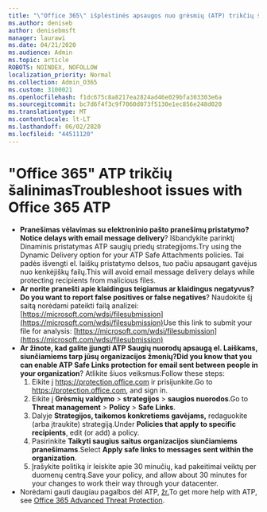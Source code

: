 ```yaml
---
title: "\"Office 365\" išplėstinės apsaugos nuo grėsmių (ATP) trikčių šalinimas"
ms.author: deniseb
author: denisebmsft
manager: laurawi
ms.date: 04/21/2020
ms.audience: Admin
ms.topic: article
ROBOTS: NOINDEX, NOFOLLOW
localization_priority: Normal
ms.collection: Admin_O365
ms.custom: 3100021
ms.openlocfilehash: f1dc675c8a8217ea2824ad46e029bfa303303e6a
ms.sourcegitcommit: bc7d6f4f3c9f7060d073f5130e1ec856e248d020
ms.translationtype: MT
ms.contentlocale: lt-LT
ms.lasthandoff: 06/02/2020
ms.locfileid: "44511120"
---
```

# <a name="troubleshoot-issues-with-office-365-atp"></a><span data-ttu-id="6da74-102">"Office 365" ATP trikčių šalinimas</span><span class="sxs-lookup"><span data-stu-id="6da74-102">Troubleshoot issues with Office 365 ATP</span></span>

- <span data-ttu-id="6da74-103">**Pranešimas vėlavimas su elektroninio pašto pranešimų pristatymo?**</span><span class="sxs-lookup"><span data-stu-id="6da74-103">**Notice delays with email message delivery**?</span></span> <span data-ttu-id="6da74-104">Išbandykite parinktį Dinaminis pristatymas ATP saugių priedų strategijoms.</span><span class="sxs-lookup"><span data-stu-id="6da74-104">Try using the Dynamic Delivery option for your ATP Safe Attachments policies.</span></span> <span data-ttu-id="6da74-105">Tai padės išvengti el. laiškų pristatymo delsos, tuo pačiu apsaugant gavėjus nuo kenkėjiškų failų.</span><span class="sxs-lookup"><span data-stu-id="6da74-105">This will avoid email message delivery delays while protecting recipients from malicious files.</span></span>
- <span data-ttu-id="6da74-106">**Ar norite pranešti apie klaidingus teigiamus ar klaidingus negatyvus?**</span><span class="sxs-lookup"><span data-stu-id="6da74-106">**Do you want to report false positives or false negatives**?</span></span> <span data-ttu-id="6da74-107">Naudokite šį saitą norėdami pateikti failą analizei:[https://microsoft.com/wdsi/filesubmission](https://microsoft.com/wdsi/filesubmission)</span><span class="sxs-lookup"><span data-stu-id="6da74-107">Use this link to submit your file for analysis: [https://microsoft.com/wdsi/filesubmission](https://microsoft.com/wdsi/filesubmission)</span></span>
- <span data-ttu-id="6da74-108">**Ar žinote, kad galite įjungti ATP Saugių nuorodų apsaugą el. Laiškams, siunčiamiems tarp jūsų organizacijos žmonių?**</span><span class="sxs-lookup"><span data-stu-id="6da74-108">**Did you know that you can enable ATP Safe Links protection for email sent between people in your organization**?</span></span> <span data-ttu-id="6da74-109">Atlikite šiuos veiksmus:</span><span class="sxs-lookup"><span data-stu-id="6da74-109">Follow these steps:</span></span>
    1. <span data-ttu-id="6da74-110">Eikite į https://protection.office.com ir prisijunkite.</span><span class="sxs-lookup"><span data-stu-id="6da74-110">Go to https://protection.office.com, and sign in.</span></span>
    2. <span data-ttu-id="6da74-111">Eikite į **Grėsmių valdymo**  >  **strategijos**  >  **saugios nuorodos**.</span><span class="sxs-lookup"><span data-stu-id="6da74-111">Go to **Threat management** > **Policy** > **Safe Links**.</span></span>
    3. <span data-ttu-id="6da74-112">Dalyje **Strategijos, taikomos konkretiems gavėjams,** redaguokite (arba įtraukite) strategiją.</span><span class="sxs-lookup"><span data-stu-id="6da74-112">Under **Policies that apply to specific recipients**, edit (or add) a policy.</span></span>
    4. <span data-ttu-id="6da74-113">Pasirinkite **Taikyti saugius saitus organizacijos siunčiamiems pranešimams**.</span><span class="sxs-lookup"><span data-stu-id="6da74-113">Select **Apply safe links to messages sent within the organization**.</span></span>
    5. <span data-ttu-id="6da74-114">Įrašykite politiką ir leiskite apie 30 minučių, kad pakeitimai veiktų per duomenų centrą.</span><span class="sxs-lookup"><span data-stu-id="6da74-114">Save your policy, and allow about 30 minutes for your changes to work their way through your datacenter.</span></span>
- <span data-ttu-id="6da74-115">Norėdami gauti daugiau pagalbos dėl ATP, [žr.](https://docs.microsoft.com/microsoft-365/security/office-365-security/office-365-atp)</span><span class="sxs-lookup"><span data-stu-id="6da74-115">To get more help with ATP, see [Office 365 Advanced Threat Protection](https://docs.microsoft.com/microsoft-365/security/office-365-security/office-365-atp).</span></span>